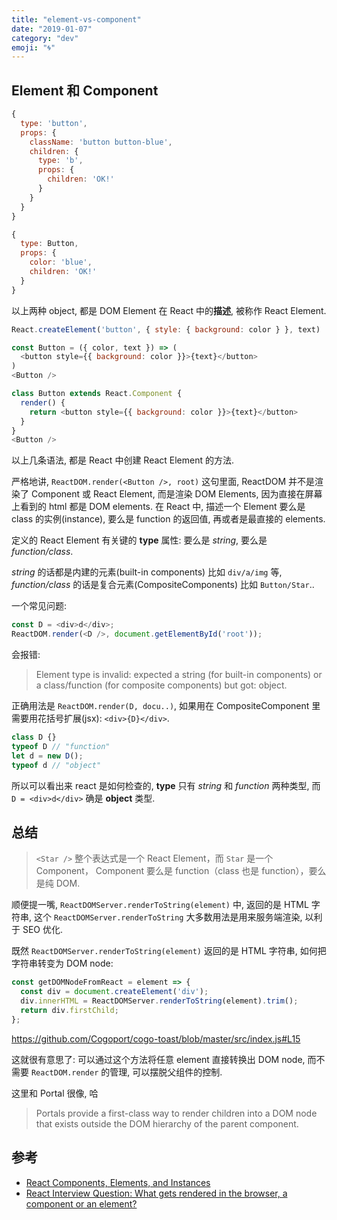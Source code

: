```yaml
---
title: "element-vs-component"
date: "2019-01-07"
category: "dev"
emoji: "🌀"
---
```


## Element 和 Component

```javascript
{
  type: 'button',
  props: {
    className: 'button button-blue',
    children: {
      type: 'b',
      props: {
        children: 'OK!'
      }
    }
  }
}
```

```javascript
{
  type: Button,
  props: {
    color: 'blue',
    children: 'OK!'
  }
}
```

以上两种 object, 都是 DOM Element 在 React 中的**描述**, 被称作 React Element.

```javascript
React.createElement('button', { style: { background: color } }, text)
```

```javascript
const Button = ({ color, text }) => (
  <button style={{ background: color }}>{text}</button>
)
<Button />
```

```javascript
class Button extends React.Component {
  render() {
    return <button style={{ background: color }}>{text}</button>
  }
}
<Button />
```

以上几条语法, 都是 React 中创建 React Element 的方法.

严格地讲, `ReactDOM.render(<Button />, root)` 这句里面, ReactDOM 并不是渲染了 Component 或 React Element, 而是渲染 DOM Elements, 因为直接在屏幕上看到的 html 都是 DOM elements. 在 React 中, 描述一个 Element 要么是 class 的实例(instance), 要么是 function 的返回值, 再或者是最直接的 elements.

定义的 React Element 有关键的 **type** 属性: 要么是 *string*, 要么是 *function/class*.

*string* 的话都是内建的元素(built-in components) 比如 `div/a/img` 等, *function/class* 的话是复合元素(CompositeComponents) 比如 `Button/Star`..

一个常见问题:

```javascript
const D = <div>d</div>;
ReactDOM.render(<D />, document.getElementById('root'));
```

会报错:

> Element type is invalid: expected a string (for built-in components) or a class/function (for composite components) but got: object.


正确用法是 `ReactDOM.render(D, docu..)`, 如果用在 CompositeComponent 里 需要用花括号扩展(jsx): `<div>{D}</div>`.

```javascript
class D {}
typeof D // "function"
let d = new D();
typeof d // "object"
```

所以可以看出来 react 是如何检查的, **type** 只有 *string* 和 *function* 两种类型, 而 `D = <div>d</div>` 确是 **object** 类型.


## 总结

> `<Star />` 整个表达式是一个 React Element，而 `Star` 是一个 Component， Component 要么是 function（class 也是 function），要么是纯 DOM.


顺便提一嘴, `ReactDOMServer.renderToString(element)` 中, 返回的是 HTML 字符串, 这个 `ReactDOMServer.renderToString` 大多数用法是用来服务端渲染, 以利于 SEO 优化.

既然 `ReactDOMServer.renderToString(element)` 返回的是 HTML 字符串, 如何把字符串转变为 DOM node:

```javascript
const getDOMNodeFromReact = element => {
  const div = document.createElement('div');
  div.innerHTML = ReactDOMServer.renderToString(element).trim();
  return div.firstChild;
};
```

https://github.com/Cogoport/cogo-toast/blob/master/src/index.js#L15

这就很有意思了: 可以通过这个方法将任意 element 直接转换出 DOM node, 而不需要 `ReactDOM.render` 的管理, 可以摆脱父组件的控制.

这里和 Portal 很像, 哈

> Portals provide a first-class way to render children into a DOM node that exists outside the DOM hierarchy of the parent component.

## 参考

- [React Components, Elements, and Instances](https://reactjs.org/blog/2015/12/18/react-components-elements-and-instances.html)
- [React Interview Question: What gets rendered in the browser, a component or an element?](https://medium.freecodecamp.org/react-interview-question-what-gets-rendered-in-the-browser-a-component-or-an-element-1b3eac777c85)

